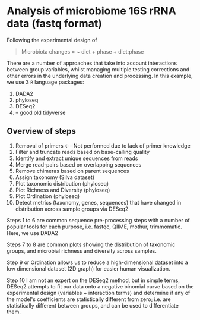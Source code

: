# Analysis of microbiome 16S rRNA data (fastq format)

Following the experimental design of 

> Microbiota changes 		= ~ diet + phase + diet:phase

There are a number of approaches that take into account interactions between group variables, whilst managing multiple testing corrections and other errors in the underlying data creation and processing.
In this example, we use 3 `R` language packages:

1. DADA2
2. phyloseq
3. DESeq2
4. `+` good old tidyverse


## Overview of steps

1. Removal of primers ←- Not performed due to lack of primer knowledge
2. Filter and truncate reads based on base-calling quality
3. Identify and extract unique sequences from reads
4. Merge read-pairs based on overlapping sequences
5. Remove chimeras based on parent sequences
6. Assign taxonomy (Silva dataset)
7. Plot taxonomic distribution (phyloseq)
8. Plot Richness and Diversity (phyloseq)
9. Plot Ordination (phyloseq)
10. Detect metrics (taxonomy, genes, sequences) that have changed in distribution across sample groups via DESeq2

Steps 1 to 6 are common sequence pre-processing steps with a number of popular tools for each purpose, i.e. fastqc, QIIME, mothur, trimmomatic. Here, we use DADA2

Steps 7 to 8 are common plots showing the distribution of taxonomic groups, and microbial richness and diversity across samples.

Step 9 or Ordination allows us to reduce a high-dimensional dataset into a low dimensional dataset (2D graph) for easier human visualization. 

Step 10 I am not an expert on the DESeq2 method, but in simple terms, DESeq2 attempts to fit our data onto a negative binomial curve based on the experimental design (variables + interaction terms) and determine if any of the model's coefficients are statistically different from zero; i.e. are statistically different between groups, and can be used to differentiate them.

